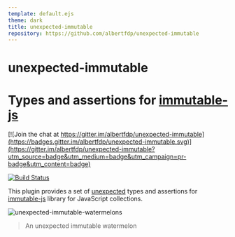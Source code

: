 ```yaml
---
template: default.ejs
theme: dark
title: unexpected-immutable
repository: https://github.com/albertfdp/unexpected-immutable
---
```


# unexpected-immutable
# Types and assertions for [immutable-js](http://facebook.github.io/immutable-js/)


[![Join the chat at https://gitter.im/albertfdp/unexpected-immutable](https://badges.gitter.im/albertfdp/unexpected-immutable.svg)](https://gitter.im/albertfdp/unexpected-immutable?utm_source=badge&utm_medium=badge&utm_campaign=pr-badge&utm_content=badge)

[![Build Status](https://travis-ci.org/albertfdp/unexpected-immutable.svg?branch=master)](https://travis-ci.org/albertfdp/unexpected-immutable)

This plugin provides a set of  [unexpected](https://unexpected.js.org) types and assertions for [immutable-js](http://facebook.github.io/immutable-js/) library for JavaScript collections.

![unexpected-immutable-watermelons](http://i.giphy.com/fQa7ew7maOC5y.gif)
> An unexpected immutable watermelon
